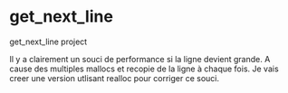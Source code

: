 # get_next_line
get_next_line project

Il y a clairement un souci de performance si la ligne devient grande.
A cause des multiples mallocs et recopie de la ligne à chaque fois.
Je vais creer une version utlisant realloc pour corriger ce souci.
